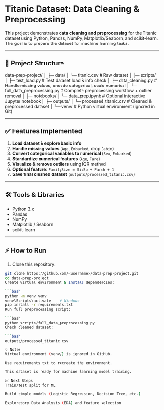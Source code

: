 # Titanic Dataset: Data Cleaning & Preprocessing

This project demonstrates **data cleaning and preprocessing** for the Titanic dataset using Python, Pandas, NumPy, Matplotlib/Seaborn, and scikit-learn. The goal is to prepare the dataset for machine learning tasks.

---

## 📂 Project Structure

 data-prep-project/
 │
 ├─ data/
 │ └─ titanic.csv # Raw dataset
 │
 ├─ scripts/
 │ ├─ test_load.py # Test dataset load & info check
 │ ├─ data_cleaning.py # Handle missing values, encode categorical, scale numerical
 │ └─ full_data_preprocessing.py # Complete preprocessing workflow + outlier removal
 │
 ├─ notebooks/
 │ └─ data_prep.ipynb # Optional interactive Jupyter notebook
 │
 ├─ outputs/
 │ └─ processed_titanic.csv # Cleaned & preprocessed dataset
 │
 └─ venv/ # Python virtual environment (ignored in Git)

---

## ✅ Features Implemented

1. **Load dataset & explore basic info**  
2. **Handle missing values** (`Age`, `Embarked`, drop `Cabin`)  
3. **Convert categorical variables to numerical** (`Sex`, `Embarked`)  
4. **Standardize numerical features** (`Age`, `Fare`)  
5. **Visualize & remove outliers** using IQR method  
6. **Optional feature**: `FamilySize = SibSp + Parch + 1`  
7. **Save final cleaned dataset** (`outputs/processed_titanic.csv`)

---

## 🛠 Tools & Libraries

- Python 3.x  
- Pandas  
- NumPy  
- Matplotlib / Seaborn  
- scikit-learn  

---

## ⚡ How to Run

1. Clone this repository:

```bash
git clone https://github.com/<username>/data-prep-project.git
cd data-prep-project
Create virtual environment & install dependencies:

```bash
python -m venv venv
venv\Scripts\activate    # Windows
pip install -r requirements.txt
Run full preprocessing script:

```bash
python scripts/full_data_preprocessing.py
Check cleaned dataset:

```bash
outputs/processed_titanic.csv

💡 Notes
Virtual environment (venv/) is ignored in GitHub.

Use requirements.txt to recreate the environment.

This dataset is ready for machine learning model training.

📈 Next Steps
Train/test split for ML

Build simple models (Logistic Regression, Decision Tree, etc.)

Exploratory Data Analysis (EDA) and feature selection

